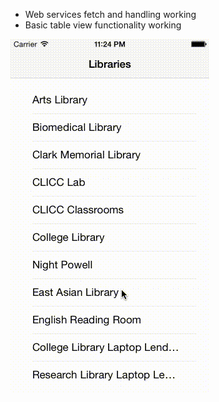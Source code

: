 * Web services fetch and handling working
* Basic table view functionality working

![ 7/16 demo of app](./Demos/1.gif)